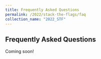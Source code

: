 ```yaml
---
title: Frequently Asked Questions
permalink: /2022/stack-the-flags/faq
collection_name: "2022_STF"
---
```


## Frequently Asked Questions

Coming soon!
